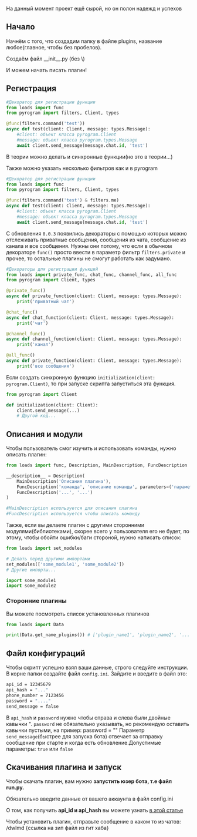 На данный момент проект ещё сырой, но он полон надежд и успехов

## Начало

Начнём с того, что создадим папку в файле plugins, название любое(главное, чтобы без пробелов).

Создаём файл \_\_init\_\_.py (без \\)

И можем начать писать плагин!

## Регистрация

```python
#Декоратор для регистрации функции
from loads import func
from pyrogram import filters, Client, types

@func(filters.command('test'))
async def test(client: Client, message: types.Message):
	#client: объект класса pyrogram.Client
	#message: объект класса pyrogram.types.Message
	await client.send_message(message.chat.id, 'test')
```

В теории можно делать и синхронные функции(но это в теории...)

Также можно указать несколько фильтров как и в pyrogram

```python
#Декоратор для регистрации функции
from loads import func
from pyrogram import filters, Client, types

@func(filters.command('test') & filters.me)
async def test(client: Client, message: types.Message):
	#client: объект класса pyrogram.Client
	#message: объект класса pyrogram.types.Message
	await client.send_message(message.chat.id, 'test')
```

С обновления `0.0.3` появились декораторы с помощью которых можно отслеживать приватные сообщения, сообщения из чата, сообщение из канала и все сообщения.
Нужны они потому, что если в обычном декораторе `func()` просто ввести в параметр фильтр `filters.private` и прочее, то остальные плагины не смогут работать как задумано.

```python
#Декораторы для регистрации функций
from loads import private_func, chat_func, channel_func, all_func
from pyrogram import Client, types

@private_func()
async def private_function(client: Client, message: types.Message):
	print('приватный чат')

@chat_func()
async def chat_function(client: Client, message: types.Message):
	print('чат')

@channel_func()
async def channel_function(client: Client, message: types.Message):
	print('канал')

@all_func()
async def private_function(client: Client, message: types.Message):
	print('все сообщения')
```

Если создать синхронную функцию `initialization(client: pyrogram.Client)`, то при запуске скрипта запуститься эта функция.

```python
from pyrogram import Client

def initialization(client: Client):
	client.send_message(...)
	# Другой код...
```

## Описания и модули

Чтобы пользователь смог изучить и использовать команды, нужно описать плагин:

```python
from loads import func, Description, MainDescription, FuncDescription

__description__ = Description(
	MainDescription('Описания плагина'),
	FuncDescription('команда', 'описание команды', parameters=('параметр1', 'параметр2'), prefixes=('/',)),
	FuncDescription('...', '...')
)

#MainDescription используется для описания плагина
#FuncDescription используется чтобы описать команду
```

Также, если вы делаете плагин с другими сторонними модулями(библиотеками), скорее всего у пользователя его не будет, по этому, чтобы обойти ошибки/баги стороной, нужно написать список:

```python
from loads import set_modules

# Делать перед другими импортами
set_modules(['some_module1', 'some_module2'])
# Другие импорты...

import some_module1
import some_module2
```

### Сторонние плагины

Вы можете посмотреть список установленных плагинов

```python
from loads import Data

print(Data.get_name_plugins()) # ['plugin_name1', 'plugin_name2', '...']
```

## Файл конфигураций

Чтобы скрипт успешно взял ваши данные, строго следуйте инструкции.
В корне папки создайте файл `config.ini`.
Зайдите и введите в файл это:

```bash
api_id = 12345679
api_hash = "..."
phone_number = 7123456
password = "...."
send_message = false
```

В `api_hash` и `password` нужно чтобы справа и слева были двойные кавычки ".
`password` не обязательно указывать, но рекомендую оставить кавычки пустыми, на пример: password = ""
Параметр `send_message`(быстрее для запуска бота) отвечает за отправку сообщение при старте и когда есть обновление.Допустимые параметры: `true` или `false`

## Скачивания плагина и запуск

Чтобы скачать плагин, вам нужно **запустить юзер бота, т.е файл run.py.**

Обязательно введите данные от вашего аккаунта в файл config.ini

О том, как получить **api_id и api_hash** вы можете узнать [в этой статье](https://teletype.in/@sakurahost/GetApi)

Чтобы установить плагин, отправьте сообщение в каком то из чатов: /dwlmd {ссылка на зип файл из гит хаба}

